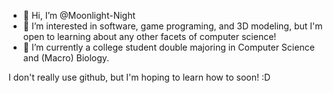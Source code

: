 - 👋 Hi, I’m @Moonlight-Night
- 👀 I’m interested in software, game programing, and 3D modeling, but I'm open to  learning about any other facets of computer science!
- 🌱 I’m currently a college student double majoring in Computer Science and (Macro) Biology.

I don't really use github, but I'm hoping to learn how to soon! :D 

<!---
Moonlight-Night/Moonlight-Night is a ✨ special ✨ repository because its `README.md` (this file) appears on your GitHub profile.
You can click the Preview link to take a look at your changes.
--->
